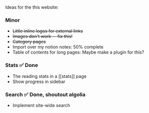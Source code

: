 Ideas for the this website: 

### Minor
 - ~~Little inline logos for external links~~
 - ~~Images don't work -- fix this!~~
 - ~~Category pages~~
 - Import over my notion notes: 50% complete
 - Table of contents for long pages: Maybe make a plugin for this?


### Stats ✅ Done
 - The reading stats in a [[stats]] page
 - Show progress in sidebar

### Search  ✅ Done, shoutout algolia
 - Implement site-wide search

